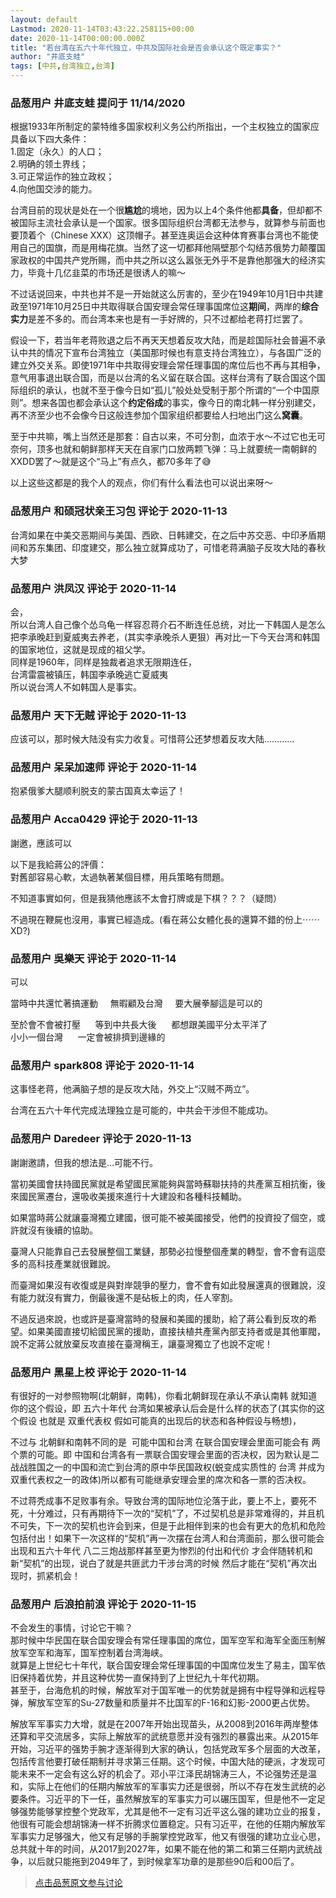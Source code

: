```yaml
---
layout: default
Lastmod: 2020-11-14T03:43:22.258115+00:00
date: 2020-11-14T00:00:00.000Z
title: "若台湾在五六十年代独立，中共及国际社会是否会承认这个既定事实？"
author: "井底支蛙"
tags: [中共,台湾独立,台湾]
---
```



### 品葱用户 **井底支蛙** 提问于 11/14/2020
    
根据1933年所制定的蒙特维多国家权利义务公约所指出，一个主权独立的国家应具备以下四大条件：  
1.固定（永久）的人口；  
2.明确的领土界线；  
3.可正常运作的独立政权；  
4.向他国交涉的能力。  
  
台湾目前的现状是处在一个很**尴尬**的境地，因为以上4个条件他都**具备**，但却都不被国际主流社会承认是一个国家。很多国际组织台湾都无法参与，就算参与前面也要顶着个（Chinese XXX）这顶帽子。甚至连奥运会这种体育赛事台湾也不能使用自己的国旗，而是用梅花旗。当然了这一切都拜他隔壁那个勾结苏俄势力颠覆国家政权的中国共产党所赐，而中共之所以这么嚣张无外乎不是靠他那强大的经济实力，毕竟十几亿韭菜的市场还是很诱人的嘛～  
  
不过话说回来，中共也并不是一开始就这么厉害的，至少在1949年10月1日中共建政至1971年10月25日中共取得联合国安理会常任理事国席位这**期间**，两岸的**综合实力**是差不多的。而台湾本来也是有一手好牌的，只不过都给老蒋打烂罢了。  
  
假设一下，若当年老蒋败退之后不再天天想着反攻大陆，而是趁国际社会普遍不承认中共的情况下宣布台湾独立（美国那时候也有意支持台湾独立），与各国广泛的建立外交关系。即使1971年中共取得安理会常任理事国的席位后也不再与其相争，意气用事退出联合国，而是以台湾的名义留在联合国。这样台湾有了联合国这个国际组织的承认，也就不至于像今日如“孤儿”般处处受制于那个所谓的“一个中国原则”。想来各国也都会承认这个**约定俗成**的事实，像今日的南北韩一样分别建交，再不济至少也不会像今日这般连参加个国家组织都要给人扫地出门这么**窝囊**。  
  
至于中共嘛，嘴上当然还是那套：自古以来，不可分割，血浓于水～不过它也无可奈何，顶多也就和朝鲜那样天天在自家门口放两颗飞弹：马上就要统一南朝鲜的XXDD罢了～就是这个“马上”有点久，都70多年了😅  
  
以上这些这都是的我个人的观点，你们有什么看法也可以说出来呀～
    
                

### 品葱用户 **和硕冠状亲王习包** 评论于 2020-11-13
        
台湾如果在中美交恶期间与美国、西欧、日韩建交，在之后中苏交恶、中印矛盾期间和苏东集团、印度建交，那么独立就算成功了，可惜老蒋满脑子反攻大陆的春秋大梦
        
                

### 品葱用户 **洪凤汉** 评论于 2020-11-14
        
会，  
所以台湾人自己像个怂乌龟一样容忍蒋介石不断连任总统，对比一下韩国人是怎么把李承晚赶到夏威夷去养老，(其实李承晚杀人更狠）再对比一下今天台湾和韩国的国家地位，这就是现成的祖父学。  
同样是1960年，同样是独裁者追求无限期连任，  
台湾雷震被镇压，韩国李承晚逃亡夏威夷  
所以说台湾人不如韩国人是事实。
        
                

### 品葱用户 **天下无贼** 评论于 2020-11-13
        
应该可以，那时候大陆没有实力收复。可惜蒋公还梦想着反攻大陆…………
        
                

### 品葱用户 **呆呆加速师** 评论于 2020-11-14
        
抱紧俄爹大腿顺利脱支的蒙古国真太幸运了！
        
                

### 品葱用户 **Acca0429** 评论于 2020-11-13
        
謝邀，應該可以  
  
以下是我給蔣公的評價：  
對舊部容易心軟，太過執著某個目標，用兵策略有問題。  
  
不知道事實如何，但是我猜他應該不太會打牌或是下棋？？？（疑問）  
  
  
  
不過現在鞭屍也沒用，事實已經造成。(看在蔣公女體化長的還算不錯的份上⋯⋯XD?)
        
                

### 品葱用户 **吳樂天** 评论于 2020-11-14
        
可以  
  
當時中共還忙著搞運動     無暇顧及台灣     要大展拳腳這是可以的  
  
至於會不會被打壓      等到中共長大後      都想跟美國平分太平洋了  
小小一個台灣      一定會被排擠到邊緣的
        
                

### 品葱用户 **spark808** 评论于 2020-11-14
        
这事怪老蒋，他满脑子想的是反攻大陆，外交上“汉贼不两立”。  
  
台湾在五六十年代完成法理独立是可能的，中共会干涉但不能成功。
        
                

### 品葱用户 **Daredeer** 评论于 2020-11-13
        
謝謝邀請，但我的想法是…可能不行。  
  
當初美國會扶持國民黨就是希望國民黨能夠與當時蘇聯扶持的共產黨互相抗衡，後來國民黨遷台，還吸收美援來進行十大建設和各種科技輔助。  
  
如果當時蔣公就讓臺灣獨立建國，很可能不被美國接受，他們的投資投了個空，或許就沒有後續的協助。  
  
臺灣人只能靠自己去發展整個工業鏈，那勢必拉慢整個產業的轉型，會不會有這麼多的高科技產業就很難說。  
  
而臺灣如果沒有收復或是與對岸競爭的壓力，會不會有如此發展還真的很難說，沒有能力就沒有實力，倒最後還不是砧板上的肉，任人宰割。  
  
不過反過來說，也或許是臺灣當時的發展和美國的援助，給了蔣公看到反攻的希望。如果美國直接切給國民黨的援助，直接扶植共產黨內部支持者或是其他軍閥，說不定蔣公就放棄反攻直接在臺灣稱王，讓臺灣獨立了也說不定呢！
        
                

### 品葱用户 **黑星上校** 评论于 2020-11-14
        
有很好的一对参照物啊(北朝鲜，南韩)，你看北朝鲜现在承认不承认南韩 就知道 你的这个假设，即 五六十年代 台湾如果被承认后会是什么样的状态了(其实你的这个假设 也就是 双重代表权 假如可能真的出现后的状态和各种假设与畅想)，  
  
  
不过与 北朝鲜和南韩不同的是  可能中国和台湾 在联合国安理会里面可能会有 两个票的可能。即 中国和台湾各有一票联合国安理会里面的否决权，因为默认是二战战胜国之一的中国和流亡到台湾的原中华民国政权(蜕变成实质性的 台湾 并成为双重代表权之一的政体)所以都有可能继承安理会里的席次和各一票的否决权。  
  
  
不过蒋秃成事不足败事有余。导致台湾的国际地位沦落于此，要上不上，要死不死，十分难过，只有再期待下一次的“契机”了，不过契机总是非常难得的，并且机不可失，下一次的契机也许会到来，但是于此相伴到来的也会有更大的危机和危险包括付出！如果下一次这样的“契机”再一次摆在台湾人和台湾面前，那么很可能会出现和五六十年代 八二三炮战那样甚至更为惨烈的付出和代价 才会伴随转机和新“契机”的出现，说白了就是共匪武力干涉台湾的时候 然后才能在“契机”再次出现时，抓紧机会！
        
                

### 品葱用户 **后浪拍前浪** 评论于 2020-11-15
        
不会发生的事情，讨论它干嘛？  
那时候中华民国在联合国安理会有常任理事国的席位，国军空军和海军全面压制解放军空军和海军，国军控制着台湾海峡。  
就算是上世纪七十年代，联合国安理会常任理事国的中国席位发生了易主，国军依旧保持着优势，并且这种优势一直保持到了上世纪九十年代初期。  
甚至于，台海危机的时候，解放军对于国军唯一的优势就是拥有中程导弹和远程导弹，解放军空军的Su-27数量和质量并不比国军的F-16和幻影-2000更占优势。  
  
解放军军事实力大增，就是在2007年开始出现苗头，从2008到2016年两岸整体还算和平交流居多，实际上解放军的武统意愿并没有强烈的暴露出来。从2015年开始，习近平的强势手腕才逐渐得到大家的确认，包括党政军多个层面的大改革，包括传言他要打破任期制并寻求第三任期。这个时候，中国大陆的硬派，才发现可能未来不一定会有这么好的机会了。邓小平江泽民胡锦涛三人，不论强势还是温和，实际上在他们的任期内解放军的军事实力还是很弱，所以不存在发生武统的必要条件。习近平的下一任，虽然解放军的军事实力可以碾压国军，但是他不一定足够强势能够掌控整个党政军，尤其是他不一定有习近平这么强的建功立业的报复，他很有可能会想胡锦涛一样不折腾求位置稳定。只有习近平，在他的任期内解放军军事实力足够强大，他又有足够的手腕掌控党政军，他又有很强的建功立业心思，总共就十年的时间，从2017到2027年，如果不能在他的第二和第三任期内武统战争，以后就只能拖到2049年了，到时候拿军功章的是那些90后和00后了。
        
                





> [点击品葱原文参与讨论](https://pincong.rocks/question/33474)

